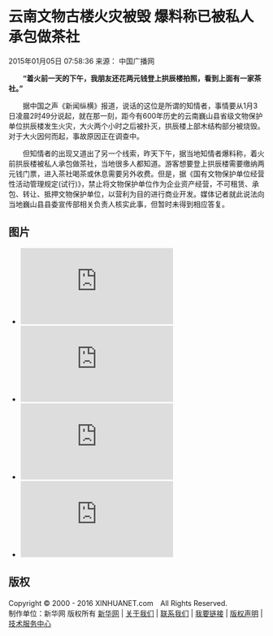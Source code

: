 # 云南文物古楼火灾被毁 爆料称已被私人承包做茶社

2015年01月05日 07:58:36 来源： 中国广播网

　　**“着火前一天的下午，我朋友还花两元钱登上拱辰楼拍照，看到上面有一家茶社。”**

　　据中国之声《新闻纵横》报道，说话的这位是所谓的知情者，事情要从1月3日凌晨2时49分说起，就在那一刻，距今有600年历史的云南巍山县省级文物保护单位拱辰楼发生火灾，大火两个小时之后被扑灭，拱辰楼上部木结构部分被烧毁。对于大火因何而起，事故原因正在调查中。

　　但知情者的出现又道出了另一个线索，昨天下午，据当地知情者爆料称，着火前拱辰楼被私人承包做茶社，当地很多人都知道。游客想要登上拱辰楼需要缴纳两元钱门票，进入茶社喝茶或休息需要另外收费。但是，据《国有文物保护单位经营性活动管理规定(试行)》，禁止将文物保护单位作为企业资产经营，不可租赁、承包、转让、抵押文物保护单位，以营利为目的进行商业开发。媒体记者就此说法向当地巍山县县委宣传部相关负责人核实此事，但暂时未得到相应答复。

## 图片

- ![西藏僧人练习“跳神” 为迎接藏历新年做准备](http://news.xinhuanet.com/politics/2015-01/04/c_127357347_2.htm)
- ![黄河山西临猗段现大面积流凌 拆除浮桥为流凌“让路”](http://news.xinhuanet.com/local/2015-01/04/c_127355010.htm)
- ![广西小伙拉着轮椅携患病女友游全国](http://news.xinhuanet.com/local/2015-01/04/c_127355017.htm)
- ![赵本山刘老根会馆奢华内景曝光 最低消费18万(图)](http://news.xinhuanet.com/legal/2015-01/04/c_127355635.htm)

## 版权

Copyright © 2000 - 2016 XINHUANET.com　All Rights Reserved.  
制作单位：新华网 版权所有 [新华网](http://www.news.cn) | [关于我们](http://www.xinhuanet.com/aboutus.htm) | [联系我们](http://news.xinhuanet.com/way.htm) | [我要链接](http://www.xinhuanet.com/linktous.htm) | [版权声明](http://www.xinhuanet.com/xinhua_copyright.htm) | [技术服务中心](http://www.xinhuanet.com/jsfw/index.html)